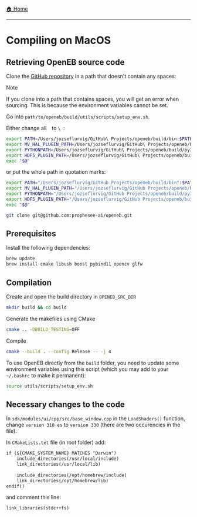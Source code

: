[🏠 Home](https://github.com/ubi-coro/openeb)

---

# Compiling on MacOS

## Retrieving OpenEB source code

Clone the [GitHub repository](https://github.com/prophesee-ai/openeb) in a path that doesn't contain any spaces:

> [!NOTE]
>
> If you clone into a path that contains spaces, you will get an error when sourcing. This is because the environment variables cannot be set.
>
>  Go into `path/to/openeb/build/utils/scripts/setup_env.sh`.
>
> Either change all ` ` to `\ `:
>
> ```bash
> export PATH=/Users/jozseflurvig/GitHub\ Projects/openeb/build/bin:$PATH
> export MV_HAL_PLUGIN_PATH=/Users/jozseflurvig/GitHub\ Projects/openeb/build/lib/metavision/hal/plugins
> export PYTHONPATH=/Users/jozseflurvig/GitHub\ Projects/openeb/build/py3:/Users/jozseflurvig/GitHub\ Projects/openeb/sdk/modules/core_ml/python/pypkg:/Users/jozseflurvig/GitHub\ Projects/openeb/sdk/modules/core/python/pypkg::/Users/jozseflurvig/GitHub\ Projects/openeb/utils/python:/Users/jozseflurvig/GitHub\ Projects/openeb/utils/ci:$PYTHONPATH
> export HDF5_PLUGIN_PATH=/Users/jozseflurvig/GitHub\ Projects/openeb/build/lib/hdf5/plugin
> exec "$@"
> ```
>
> or put the whole path in quotation marks:
>
> ```bash
> export PATH="/Users/jozseflurvig/GitHub Projects/openeb/build/bin":$PATH
> export MV_HAL_PLUGIN_PATH="/Users/jozseflurvig/GitHub Projects/openeb/build/lib/metavision/hal/plugins"
> export PYTHONPATH="/Users/jozseflurvig/GitHub Projects/openeb/build/py3":"/Users/jozseflurvig/GitHub Projects/openeb/sdk/modules/core_ml/python/pypkg":"/Users/jozseflurvig/GitHub Projects/openeb/sdk/modules/core/python/pypkg"::"/Users/jozseflurvig/GitHub Projects/openeb/utils/python":"/Users/jozseflurvig/GitHub Projects/openeb/utils/ci":$PYTHONPATH
> export HDF5_PLUGIN_PATH="/Users/jozseflurvig/GitHub Projects/openeb/build/lib/hdf5/plugin"
> exec "$@"
> ```

```bash
git clone git@github.com:prophesee-ai/openeb.git
```

## Prerequisites

Install the following dependencies:

```bash
brew update
brew install cmake libusb boost pybind11 opencv glfw
```

## Compilation

Create and open the build directory in `OPENEB_SRC_DIR`

```bash
mkdir build && cd build
```

Generate the makefiles using CMake

```bash
cmake .. -DBUILD_TESTING=OFF
```

Compile

```bash
cmake --build . --config Release -- -j 4
```
  
To use OpenEB directly from the `build` folder, you need to update some environment variables using this script (which you may add to your `~/.bashrc` to make it permanent):

```bash
source utils/scripts/setup_env.sh
```

## Necessary changes to the code

In `sdk/modules/ui/cpp/src/base_window.cpp` in the `LoadShaders()` function, change `version 310 es` to `version 330` (there are two occurencies in the file).

In `CMakeLists.txt` file (in root folder) add:

```txt
if (${CMAKE_SYSTEM_NAME} MATCHES "Darwin")
    include_directories(/usr/local/include)
    link_directories(/usr/local/lib)
    
    include_directories(/opt/homebrew/include)
    link_directories(/opt/homebrew/lib)
endif()
```

and comment this line:

```txt
link_libraries(stdc++fs)
```